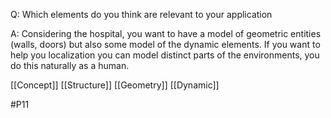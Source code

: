 Q: Which elements do you think are relevant to your application

A: Considering the hospital, you want to have a model of geometric entities (walls, doors) but also some model of the dynamic elements. If you want to help you localization you can model distinct parts of the environments, you do this naturally as a human.

[[Concept]]
[[Structure]]
[[Geometry]]
[[Dynamic]]

#P11 
